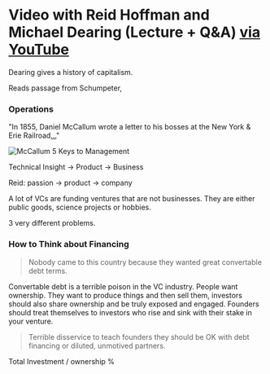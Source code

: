 # Video with Reid Hoffman and Michael Dearing (Lecture + Q&A) [via YouTube](https://www.youtube.com/watch?v=3vCdfa_aeI8&ab_channel=GreylockPartners)

Dearing gives a history of capitalism.

Reads passage from Schumpeter, 

### Operations 

"In 1855, Daniel McCallum wrote a letter to his bosses at the New York & Erie Railroad[...](https://gigaom.com/2014/12/07/what-a-letter-from-1855-can-teach-us-about-startups-today/)"

![McCallum 5 Keys to Management](https://pbs.twimg.com/media/CZ0wiKVUAAApTED.png:large)

Technical Insight -> Product -> Business

Reid: passion -> product -> company

A lot of VCs are funding ventures that are not businesses.  They are either public goods, science projects or hobbies.


3 very different problems.  

### How to Think about Financing 


> Nobody came to this country because they wanted great convertable debt terms.

Convertable debt is a terrible poison in the VC industry.  People want ownership.  They want to produce things and then sell them, investors should also share ownership and be truly exposed and engaged.  Founders should treat themselves to investors who rise and sink with their stake in your venture.

> Terrible disservice to teach founders they should be OK with debt financing or diluted, unmotived partners. 

Total Investment / ownership %